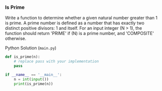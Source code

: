 ### Is Prime

Write a function to determine whether a given natural number greater than 1 is prime. A prime number is defined as a number that has exactly two distinct positive divisors: 1 and itself. For an input integer (N > 1), the function should return 'PRIME' if (N) is a prime number, and 'COMPOSITE' otherwise.

Python Solution (`main.py`)

```python
def is_prime(n):
    # replace pass with your implementation
    pass

if __name__ == '__main__':
    n = int(input())
    print(is_prime(n))
```
